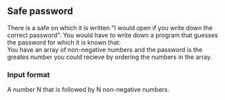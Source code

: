 ## Safe password ##
There is a safe on which it is written "I would open if you write down the correct password".
You would have to write down a program that guesses the password for which it is known that:<br/>
You have an array of non-negative numbers and the password is the greates number you could recieve by ordering the numbers in the array.
### Input format ###
A number N that is followed by N non-negative numbers.
